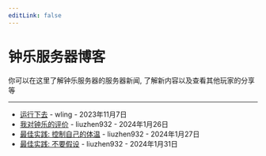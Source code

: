 ```yaml
---
editLink: false
---
```


# 钟乐服务器博客

你可以在这里了解钟乐服务器的服务器新闻, 了解新内容以及查看其他玩家的分享等

---

- [运行下去](run-forever) - wling - 2023年11月7日
- [我对钟乐的评价](server-review) - liuzhen932 - 2024年1月26日
- [最佳实践: 控制自己的体温](best-practice-temperature) - liuzhen932 - 2024年1月27日
- [最佳实践: 不要假设](best-practice-no-assumptions) - liuzhen932 - 2024年1月31日
